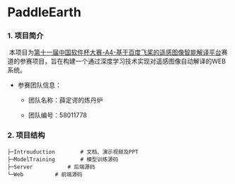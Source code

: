 # PaddleEarth

### 1. 项目简介

​		本项目为[第十一届中国软件杯大赛-A4-基于百度飞桨的遥感图像智能解译平台](http://www.cnsoftbei.com/plus/view.php?aid=706)赛道的参赛项目，旨在构建一个通过深度学习技术实现对遥感图像自动解译的WEB系统。

+ 参赛团队信息：

  + 团队名称：薛定谔的炼丹炉

  + 团队编号：58011778

### 2. 项目结构

 ```
 ├─Introuduction		# 文档、演示视频及PPT
 ├─ModelTraining		# 模型训练源码
 ├─Server	        # 后端源码
 └─Web   		# 前端源码
 ```
